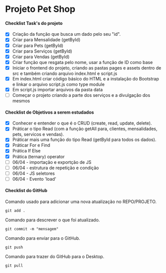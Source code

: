 # Projeto Pet Shop

#### Checklist Task's do projeto

* [X]  Criação da função que busca um dado pelo seu "id".
* [X]  Criar para Mensalidade (getById)
* [X]  Criar para Pets (getById)
* [X]  Criar para Serviços (getById)
* [X]  Criar para Vendas (getById)
* [X]  Criar função que resgata pelo nome, usar a função de ID como base
* [X]  Iniciar o frontend do projeto, criando as pastas pages e assets dentro de src e também criando arquivo    index.html e script.js
* [X]  Em index.html criar código básíco do HTML e a instalação do Bootstrap e linkar o arquivo script.js como type module
* [X]  Em script.js importar arquivos da pasta data
* [ ]  Começar o projeto criando a parte dos serviços e a divulgação dos mesmos

#### Checklist de Objetivos a serem estudados

* [X]  Conhecer e entender o que é o CRUD (create, read, update, delete).
* [X]  Práticar o tipo Read (com a função getAll para, clientes, mensalidades, pets, servicos e vendas).
* [X]  Práticar mais uma função do tipo Read (getById para todos os dados).
* [X]  Práticar For e Find
* [X]  Prática If Else
* [X]  Prática (ternary) operator
* [ ]  06/04 - importação e exportção de JS
* [ ]  06/04 - estrutura de repetição e condição
* [ ]  06/04 - JS seletores
* [ ]  06/04 - Evento 'load'

#### Checklist do GitHub

Comando usado para adicionar uma nova atualização no REPO/PROJETO.

`git add .`

Comando para descrever o que foi atualizado.

`git commit -m "mensagem"`

Comando para enviar para o GitHub.

`git push`

Comando para trazer do GitHub para o Desktop.

`git pull`
